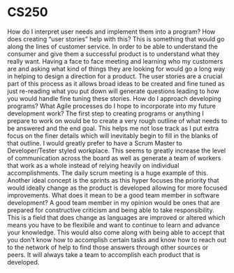 # CS250
How do I interpret user needs and implement them into a program? How does creating “user stories” help with this?
   This is something that would go along the lines of customer service. In order to be able to understand the consumer and give them a successful product is to understand what they really want. Having a face to face meeting and learning who my customers are and
   asking what kind of things they are looking for would go a long way in helping to design a direction for a product. The user stories are a crucial part of this process as it allows broad ideas to be created and fine tuned as just re-reading what you put down
   will generate questions leading to how you would handle fine tuning these stories. 
How do I approach developing programs? What Agile processes do I hope to incorporate into my future development work?
   The first step to creating programs or anything I prepare to work on would be to create a very rough outline of what needs to be answered and the end goal. This helps me not lose track as I put extra focus on the finer details which will inevitably begin to fill
   in the blanks of that outline. I would greatly prefer to have a Scrum Master to Developer/Tester styled workplace. This seems to greatly increase the level of communication across the board as well as generate a team of workers that work as a whole instead of 
   relying heavily on individual accomplishments. The daily scrum meeting is a huge example of this. Another ideal concept is the sprints as this hyper focuses the priority that would ideally change as the product is developed allowing for more focused improvements. 
What does it mean to be a good team member in software development?
   A good team member in my opinion would be ones that are prepared for constructive criticism and being able to take responsibility. This is a field that does change as languages are improved or altered which means you have to be flexibile and want to continue to 
   learn and advance your knowledge. This would also come along with being able to accept that you don't know how to accomplish certain tasks and know how to reach out to the network of help to find those answers through other sources or peers. It will always take a 
   team to accomplish each product that is developed. 

